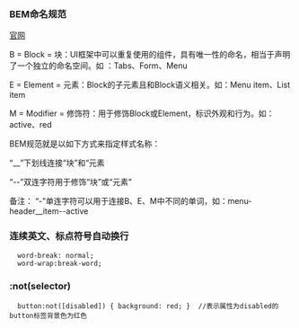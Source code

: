 ### BEM命名规范

[官网](http://getbem.com/introduction/)

B = Block = 块：UI框架中可以重复使用的组件，具有唯一性的命名，相当于声明了一个独立的命名空间。如 ：Tabs、Form、Menu

E = Element = 元素：Block的子元素且和Block语义相关。如：Menu item、List item

M = Modifier = 修饰符：用于修饰Block或Element，标识外观和行为。如：active、red

BEM规范就是以如下方式来指定样式名称：

“__”下划线连接“块”和“元素

“--”双连字符用于修饰“块”或“元素”

备注： “-”单连字符可以用于连接B、E、M中不同的单词，如：menu-header__item--active


### 连续英文、标点符号自动换行

      word-break: normal;
      word-wrap:break-word;

### :not(selector)

      button:not([disabled]) { background: red; }  //表示属性为disabled的button标签背景色为红色
